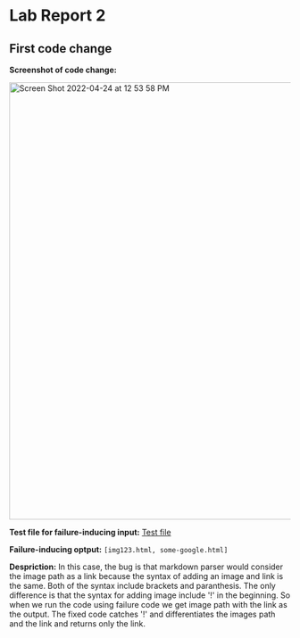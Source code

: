 # Lab Report 2

## First code change

**Screenshot of code change:**


<img width="784" alt="Screen Shot 2022-04-24 at 12 53 58 PM" src="https://user-images.githubusercontent.com/103089880/164994131-916edde5-1e09-46ec-9f50-33a7fa96fc2e.png">



**Test file for failure-inducing input:**  [Test file](https://github.com/megupta06/markdown-parser/blob/6eb16e74e7d2c49f11b34ed1c2e0d6b9a6ad27d7/test-file2.md)


**Failure-inducing optput:**  ```[img123.html, some-google.html]```



**Despriction:**  In this case, the bug is that markdown parser would consider the image path as a link because the syntax of adding an image and link is the same. Both of the syntax include brackets and paranthesis. The only difference is that the syntax for adding image include '!' in the beginning. So when we run the code using failure code we get image path with the link as the output. The fixed code catches '!' and differentiates the images path and the link and returns only the link.



